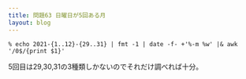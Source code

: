 ```yaml
---
title: 問題63 日曜日が5回ある月
layout: blog
---
```


```console
% echo 2021-{1..12}-{29..31} | fmt -1 | date -f- +'%-m %w' |& awk '/0$/{print $1}'
```
5回目は29,30,31の3種類しかないのでそれだけ調べれば十分。
